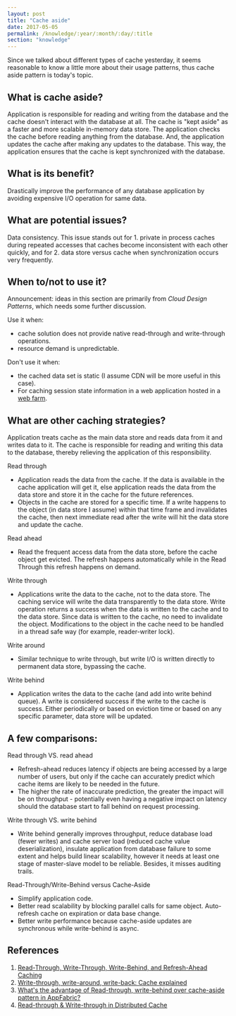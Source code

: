 ```yaml
---
layout: post
title: "Cache aside"
date: 2017-05-05
permalink: /knowledge/:year/:month/:day/:title
section: "knowledge"
---
```


Since we talked about different types of cache yesterday, it seems reasonable to know a little more about their usage patterns, thus cache aside pattern is today's topic.

## What is cache aside?
Application is responsible for reading and writing from the database and the cache doesn't interact with the database at all. The cache is "kept aside" as a faster and more scalable in-memory data store. The application checks the cache before reading anything from the database. And, the application updates the cache after making any updates to the database. This way, the application ensures that the cache is kept synchronized with the database.

## What is its benefit?
Drastically improve the performance of any database
application by avoiding expensive I/O operation for same data.

## What are potential issues?
Data consistency. This issue stands out for 1. private in process caches during repeated accesses that caches become inconsistent with each other quickly, and for 2. data store versus cache when synchronization occurs very frequently.

## When to/not to use it?
Announcement: ideas in this section are primarily from *Cloud Design Patterns*, which needs some further discussion.

Use it when:
- cache solution does not provide native read-through and write-through operations.
- resource demand is unpredictable.

Don't use it when:
- the cached data set is static (I assume CDN will be more useful in this case).
- For caching session state information in a web application hosted in a [web farm](https://en.wikipedia.org/wiki/Server_farm).

## What are other caching strategies?
Application treats cache as the main data store and reads data from it and writes data to it. The cache is responsible for reading and writing this data to the database, thereby relieving the application of this responsibility.

Read through
- Application reads the data from the cache. If the data is available in the cache application will get it, else application reads the data from the data store and store it in the cache for the future references.
- Objects in the cache are stored for a specific time. If a write happens to the object (in data store I assume) within that time frame and invalidates the cache, then next immediate read after the write will hit the data store and update the cache.

Read ahead
- Read the frequent access data from the data store, before the cache object get evicted. The refresh happens automatically while in the Read Through this refresh happens on demand.

Write through
- Applications write the data to the cache, not to the data store. The caching service will write the data transparently to the data store. Write operation returns a success when the data is written to the cache and to the data store. Since data is written to the cache, no need to invalidate the object. Modifications to the object in the cache need to be handled in a thread safe way (for example, reader-writer lock). 

Write around 
- Similar technique to write through, but write I/O is written directly to permanent data store, bypassing the cache. 

Write behind
- Application writes the data to the cache (and add into write behind queue). A write is considered success if the write to the cache is success. Either periodically or based on eviction time or based on any specific parameter, data store will be updated.

## A few comparisons:
Read through VS. read ahead
- Refresh-ahead reduces latency if objects are being accessed by a large number of users, but only if the cache can accurately predict which cache items are likely to be needed in the future.
- The higher the rate of inaccurate prediction, the greater the impact will be on throughput - potentially even having a negative impact on latency should the database start to fall behind on request processing.

Write through VS. write behind
- Write behind generally improves throughput, reduce database load (fewer writes) and cache server load (reduced cache value deserialization), insulate application from database failure to some extent and helps build linear scalability, however it needs at least one stage of master-slave model to be reliable. Besides, it misses auditing trails.

Read-Through/Write-Behind versus Cache-Aside
- Simplify application code. 
- Better read scalability by blocking parallel calls for same object. Auto-refresh cache on expiration or data base change.
- Better write performance because cache-aside updates are synchronous while write-behind is async.

## References
1. [Read-Through, Write-Through, Write-Behind, and Refresh-Ahead Caching](https://docs.oracle.com/cd/E15357_01/coh.360/e15723/cache_rtwtwbra.htm#COHDG5181)
2. [Write-through, write-around, write-back: Cache explained](http://www.computerweekly.com/feature/Write-through-write-around-write-back-Cache-explained)
3. [What's the advantage of Read-through, write-behind over cache-aside pattern in AppFabric?](http://stackoverflow.com/questions/25927436/whats-the-advantage-of-read-through-write-behind-over-cache-aside-pattern-in-a)
4. [Read-through & Write-through in Distributed Cache](http://www.alachisoft.com/resources/articles/readthru-writethru-writebehind.html)